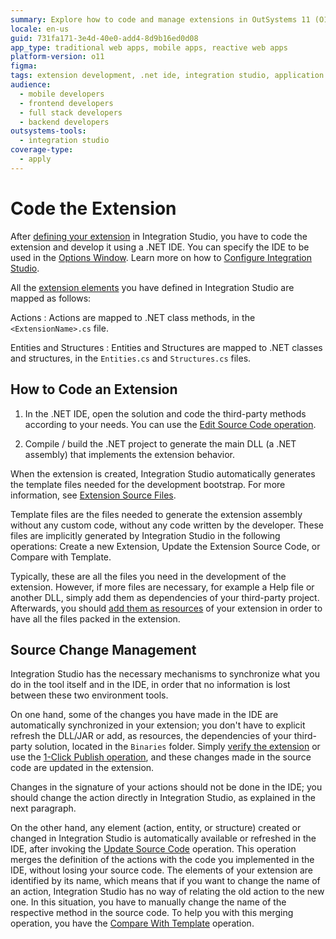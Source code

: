 ```yaml
---
summary: Explore how to code and manage extensions in OutSystems 11 (O11) using Integration Studio and a .NET IDE.
locale: en-us
guid: 731fa171-3e4d-40e0-add4-8d9b16ed0d08
app_type: traditional web apps, mobile apps, reactive web apps
platform-version: o11
figma:
tags: extension development, .net ide, integration studio, application development, outsystems 11
audience:
  - mobile developers
  - frontend developers
  - full stack developers
  - backend developers
outsystems-tools:
  - integration studio
coverage-type:
  - apply
---
```


# Code the Extension

After [defining your extension](<extension-define.md>) in Integration Studio, you have to code the extension and develop it using a .NET IDE. You can specify the IDE to be used in the [Options Window](<../../../ref/integration-studio/menu/edit/options.md>). Learn more on how to [Configure Integration Studio](<https://www.outsystems.com/goto/howto-configure-integration-studio>).

All the [extension elements](<../getting-started/extension.md#extension-elements>) you have defined in Integration Studio are mapped as follows:

Actions
:   Actions are mapped to .NET class methods, in the `<ExtensionName>.cs` file.

Entities and Structures
:    Entities and Structures are mapped to .NET classes and structures, in the `Entities.cs` and `Structures.cs` files.
  
## How to Code an Extension

1. In the .NET IDE, open the solution and code the third-party methods according to your needs. You can use the [Edit Source Code operation](<extension-code-edit.md>).

1. Compile / build the .NET project to generate the main DLL (a .NET assembly) that implements the extension behavior.

When the extension is created, Integration Studio automatically generates the template files needed for the development bootstrap. For more information, see [Extension Source Files](<../getting-started/extension-source-files.md>).

<div class="info" markdown="1">

Template files are the files needed to generate the extension assembly without any custom code, without any code written by the developer. These files are implicitly generated by Integration Studio in the following operations: Create a new Extension, Update the Extension Source Code, or Compare with Template. 

</div>

Typically, these are all the files you need in the development of the extension. However, if more files are necessary, for example a Help file or another DLL, simply add them as dependencies of your third-party project. Afterwards, you should [add them as resources](<../managing-extensions/resource-define.md>) of your extension in order to have all the files packed in the extension.

## Source Change Management

Integration Studio has the necessary mechanisms to synchronize what you do in the tool itself and in the IDE, in order that no information is lost between these two environment tools.

On one hand, some of the changes you have made in the IDE are automatically synchronized in your extension; you don't have to explicit refresh the DLL/JAR or add, as resources, the dependencies of your third-party solution, located in the `Binaries` folder. Simply [verify the extension](<extension-verify.md>) or use the [1-Click Publish operation](<extension-1-cp.md>), and these changes made in the source code are updated in the extension.

<div class="warning" markdown="1">

Changes in the signature of your actions should not be done in the IDE; you should change the action directly in Integration Studio, as explained in the next paragraph.

</div>

On the other hand, any element (action, entity, or structure) created or changed in Integration Studio is automatically available or refreshed in the IDE, after invoking the [Update Source Code](<extension-update-source-code.md>) operation. This operation merges the definition of the actions with the code you implemented in the IDE, without losing your source code. The elements of your extension are identified by its name, which means that if you want to change the name of an action, Integration Studio has no way of relating the old action to the new one. In this situation, you have to manually change the name of the respective method in the source code. To help you with this merging operation, you have the [Compare With Template](<../../../ref/integration-studio/resources-tree.md>) operation.
